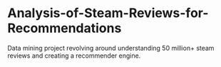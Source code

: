 # Analysis-of-Steam-Reviews-for-Recommendations
Data mining project revolving around understanding 50 million+ steam reviews and creating a recommender engine.
